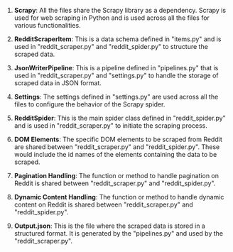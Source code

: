 1. **Scrapy**: All the files share the Scrapy library as a dependency. Scrapy is used for web scraping in Python and is used across all the files for various functionalities.

2. **RedditScraperItem**: This is a data schema defined in "items.py" and is used in "reddit_scraper.py" and "reddit_spider.py" to structure the scraped data.

3. **JsonWriterPipeline**: This is a pipeline defined in "pipelines.py" that is used in "reddit_scraper.py" and "settings.py" to handle the storage of scraped data in JSON format.

4. **Settings**: The settings defined in "settings.py" are used across all the files to configure the behavior of the Scrapy spider.

5. **RedditSpider**: This is the main spider class defined in "reddit_spider.py" and is used in "reddit_scraper.py" to initiate the scraping process.

6. **DOM Elements**: The specific DOM elements to be scraped from Reddit are shared between "reddit_scraper.py" and "reddit_spider.py". These would include the id names of the elements containing the data to be scraped.

7. **Pagination Handling**: The function or method to handle pagination on Reddit is shared between "reddit_scraper.py" and "reddit_spider.py".

8. **Dynamic Content Handling**: The function or method to handle dynamic content on Reddit is shared between "reddit_scraper.py" and "reddit_spider.py".

9. **Output.json**: This is the file where the scraped data is stored in a structured format. It is generated by the "pipelines.py" and used by the "reddit_scraper.py".